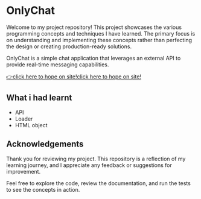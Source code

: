 # OnlyChat

Welcome to my project repository! This project showcases the various programming concepts and techniques I have learned. The primary focus is on understanding and implementing these concepts rather than perfecting the design or creating production-ready solutions.

OnlyChat is a simple chat application that leverages an external API to provide real-time messaging capabilities.

[👉click here to hope on site!](https://qwertuhh-alarm-clock.netlify.app/)[click here to hope on site!](https://qwertuhh-onlychat.netlify.app/)

## What i had learnt

- API
- Loader
- HTML object

## Acknowledgements

Thank you for reviewing my project. This repository is a reflection of my learning journey, and I appreciate any feedback or suggestions for improvement.

Feel free to explore the code, review the documentation, and run the tests to see the concepts in action.
